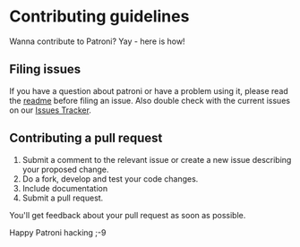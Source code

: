 # Contributing guidelines

Wanna contribute to Patroni? Yay - here is how!

## Filing issues

If you have a question about patroni or have a problem using it, please read the [readme]( README.rst) before filing an issue.
Also double check with the current issues on our [Issues Tracker](https://github.com/zalando/patroni/issues).

## Contributing a pull request

1. Submit a comment to the relevant issue or create a new issue describing your proposed change.
1. Do a fork, develop and test your code changes.
1. Include documentation
1. Submit a pull request.

You'll get feedback about your pull request as soon as possible.

Happy Patroni hacking ;-9
